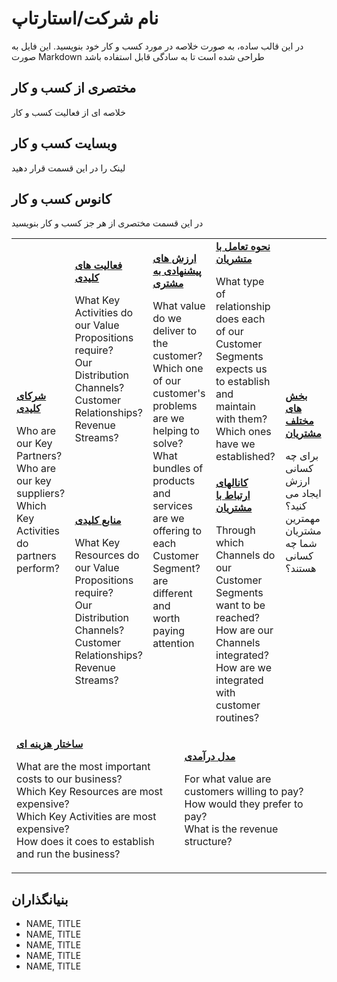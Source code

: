 # نام شرکت/استارتاپ
در این قالب ساده، به صورت خلاصه در مورد کسب و کار خود بنویسید.
این فایل به صورت Markdown طراحی شده است تا به سادگی قابل استفاده باشد

## مختصری از کسب و کار
خلاصه ای از فعالیت کسب و کار 

## وبسایت کسب و کار
لینک را در این قسمت قرار دهید

## کانوس کسب و کار
در این قسمت مختصری از هر جز کسب و کار بنویسید

<div dir="trl">
<table>
  <tr>
    <td rowspan="2">
      <b><a href="Key_Partners.md">شرکای کلیدی</a></b>
      <p>Who are our Key Partners?<br>
      Who are our key suppliers?<br>
      Which Key Activities do partners perform?</p>
    </td>
    <td>
      <b><a href="Key_Activities.md">فعالیت های کلیدی</a></b>
      <p>What Key Activities do our Value Propositions require?<br>
      Our Distribution Channels?<br>
      Customer Relationships?<br>
      Revenue Streams?</p>
    </td>
    <td rowspan="2" colspan="2">
      <b><a href="Value_Propositions.md">ارزش های پیشنهادی به مشتری</a></b>
      <p>What value do we deliver to the customer?<br>
      Which one of our customer's problems are we helping to solve?<br>
      What bundles of products and services are we offering to each Customer Segment?<br>
      are different and <br>
      worth paying <br>
      attention</p>
      <br><br><br><br><br>
    </td>
    <td>
      <b><a href="Customer_Relationships.md">نحوه تعامل با متشریان</a></b>
      <p>What type of relationship does each of our Customer Segments expects us to establish and maintain with them?<br>
      Which ones have we established?</p>
    </td>
    <td rowspan="2">
      <b><a href="Customer_Segments.md">بخش های مختلف مشتریان</a></b>
      <p>برای چه کسانی ارزش ایجاد می کنید؟<br>
      مهمترین مشتریان شما چه کسانی هستند؟</p>
    </td>
  </tr>
  <tr>
    <td>
      <b><a href="Key_Resources.md">منابع کلیدی</a></b>
      <p>What Key Resources do our Value Propositions require?<br>
      Our Distribution Channels?<br>
        Customer Relationships?<br>
        Revenue Streams?</p>
    </td>
    <td>
      <b><a href="Channels.md">کانالهای ارتباط با مشتریان</a></b>
      <p>Through which Channels do our Customer Segments want to be reached?<br>
      How are our Channels integrated?
      How are we integrated with customer routines?</p>
    </td>
  </tr>
  <tr>
    <td colspan="3">
      <b><a href="Financial_Plan.md">ساختار هزینه ای</a></b>
      <p>What are the most important costs to our business?<br>
      Which Key Resources are most expensive?<br>
      Which Key Activities are most expensive?<br>
      How does it coes to establish and run the business?</p>
    </td>
    <td colspan="3">
      <b><a href="Financial_Plan.md">مدل درآمدی</a></b>
      <p>For what value are customers willing to pay? <br>
      How would they prefer to pay? <br>
      What is the revenue structure?</p>
    </td>
  </tr>
</table>
</div>

## بنیانگذاران
<!-- Team members -->
* NAME, TITLE
* NAME, TITLE
* NAME, TITLE
* NAME, TITLE
* NAME, TITLE
